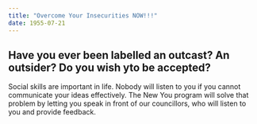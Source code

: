 ```yaml
---
title: "Overcome Your Insecurities NOW!!!"
date: 1955-07-21
---
```


## Have you ever been labelled an outcast? An outsider? Do you wish yto be accepted?



Social skills are important in life. Nobody will listen to you if you cannot communicate your ideas effectively. The New You program will solve that problem by letting you speak in front of our councillors, who will listen to you and provide feedback. 
